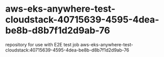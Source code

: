 # aws-eks-anywhere-test-cloudstack-40715639-4595-4dea-be8b-d8b7f1d2d9ab-76
repository for use with E2E test job aws-eks-anywhere-test-cloudstack:40715639-4595-4dea-be8b-d8b7f1d2d9ab-76
